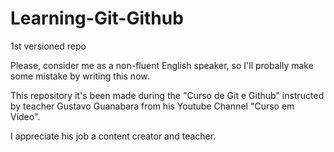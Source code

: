 # Learning-Git-Github
 1st versioned repo

Please, consider me as a non-fluent English speaker, so I'll probally make some mistake by writing this now. 

This repository it's been made during the "Curso de Git e Github" instructed by teacher Gustavo Guanabara from his Youtube Channel "Curso em Vídeo". 

I appreciate his job a content creator and teacher. 